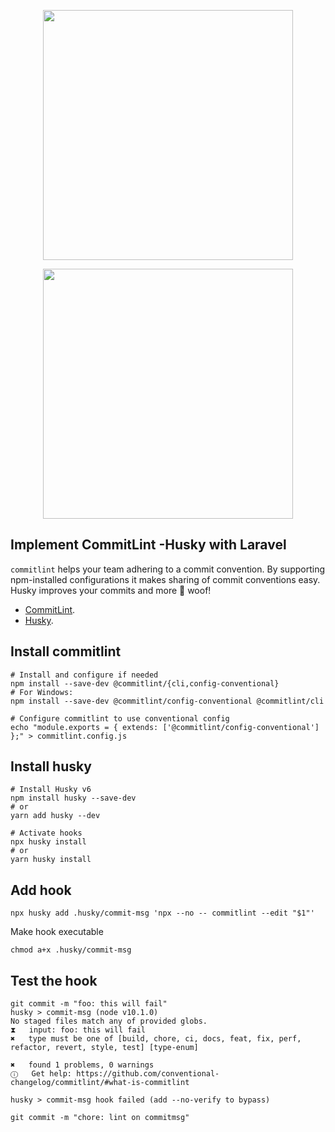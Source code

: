 <p align="center"><a href="https://laravel.com" target="_blank"><img src="https://raw.githubusercontent.com/laravel/art/master/logo-lockup/5%20SVG/2%20CMYK/1%20Full%20Color/laravel-logolockup-cmyk-red.svg" width="400"></a></p>
<p align="center"><a href="https://commitlint.js.org/" target="_blank"><img src="https://commitlint.js.org/assets/commitlint.svg" width="400"></a></p>

## Implement CommitLint -Husky with Laravel

``commitlint`` helps your team adhering to a commit convention. By supporting npm-installed configurations it makes sharing of commit conventions easy.
Husky improves your commits and more 🐶 woof!

- [CommitLint](https://commitlint.js.org/).
- [Husky](https://typicode.github.io/husky).

## Install commitlint

```
# Install and configure if needed
npm install --save-dev @commitlint/{cli,config-conventional}
# For Windows:
npm install --save-dev @commitlint/config-conventional @commitlint/cli

# Configure commitlint to use conventional config
echo "module.exports = { extends: ['@commitlint/config-conventional'] };" > commitlint.config.js
```

## Install husky

```
# Install Husky v6
npm install husky --save-dev
# or
yarn add husky --dev

# Activate hooks
npx husky install
# or
yarn husky install
```

## Add hook

```
npx husky add .husky/commit-msg 'npx --no -- commitlint --edit "$1"'
```

Make hook executable

```
chmod a+x .husky/commit-msg
```

## Test the hook

```
git commit -m "foo: this will fail"
husky > commit-msg (node v10.1.0)
No staged files match any of provided globs.
⧗   input: foo: this will fail
✖   type must be one of [build, chore, ci, docs, feat, fix, perf, refactor, revert, style, test] [type-enum]

✖   found 1 problems, 0 warnings
ⓘ   Get help: https://github.com/conventional-changelog/commitlint/#what-is-commitlint

husky > commit-msg hook failed (add --no-verify to bypass)
```

```
git commit -m "chore: lint on commitmsg"
```

